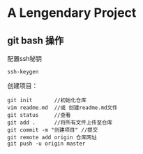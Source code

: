# A Lengendary Project

 ## git bash 操作
 
 配置ssh秘钥
 ```
 ssh-keygen
 
 ```
 
 创建项目：
 
 ```
 git init       //初始化仓库
 vim readme.md  //或 创建readme.md文件
 git status     //查看
 git add .      //将所有文件上传至仓库
 git commit -m "创建项目" //提交
 git remote add origin 仓库网址   
 git push -u origin master
 ```
 
